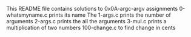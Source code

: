 This README file contains solutions to 0x0A-argc-argv assignments
0-whatsmyname.c prints its name
The 1-args.c prints the number of arguments
2-args.c prints the all the arguments
3-mul.c prints a multiplication of two numbers
100-change.c to find change in cents
